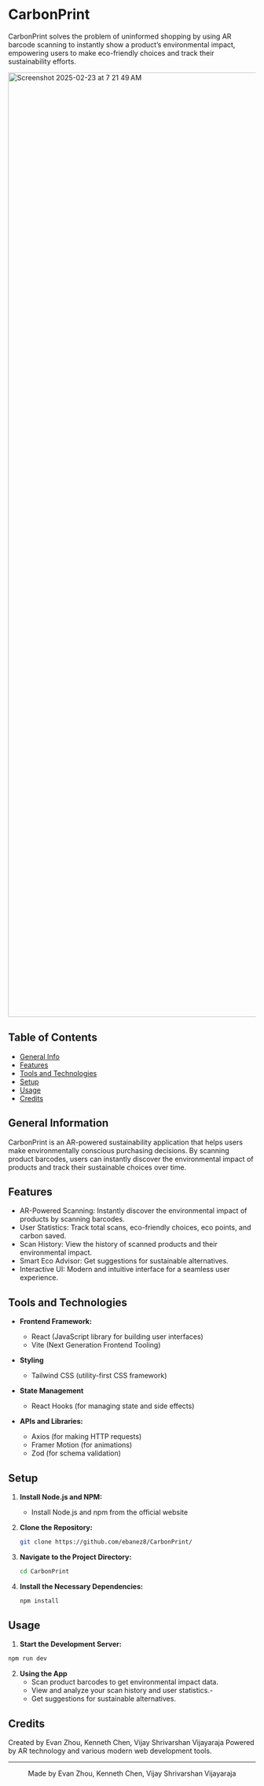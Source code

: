 # CarbonPrint
CarbonPrint solves the problem of uninformed shopping by using AR barcode scanning to instantly show a product’s environmental impact, empowering users to make eco-friendly choices and track their sustainability efforts.

<img width="1920" alt="Screenshot 2025-02-23 at 7 21 49 AM" src="https://github.com/user-attachments/assets/226233cb-cbe7-4490-9880-3ee44786ec3b" />

## Table of Contents
* [General Info](#general-information)
* [Features](#features)
* [Tools and Technologies](#tools-and-technologies)
* [Setup](#setup)
* [Usage](#usage)
* [Credits](#credits)


## General Information
CarbonPrint is an AR-powered sustainability application that helps users make environmentally conscious purchasing decisions. By scanning product barcodes, users can instantly discover the environmental impact of products and track their sustainable choices over time.


## Features
* AR-Powered Scanning: Instantly discover the environmental impact of products by scanning barcodes.
* User Statistics: Track total scans, eco-friendly choices, eco points, and carbon saved.
* Scan History: View the history of scanned products and their environmental impact.
* Smart Eco Advisor: Get suggestions for sustainable alternatives.
* Interactive UI: Modern and intuitive interface for a seamless user experience.


## Tools and Technologies
* **Frontend Framework:**
  - React (JavaScript library for building user interfaces)
  - Vite (Next Generation Frontend Tooling)

* **Styling**
  - Tailwind CSS (utility-first CSS framework)

* **State Management**
  - React Hooks (for managing state and side effects)

* **APIs and Libraries:**
  - Axios (for making HTTP requests)
  - Framer Motion (for animations)
  - Zod (for schema validation)

## Setup

1. **Install Node.js and NPM:**
   - Install Node.js and npm from the official website

2. **Clone the Repository:**
   ```bash
   git clone https://github.com/ebanez8/CarbonPrint/
   ```


   
3. **Navigate to the Project Directory:**
   ```bash
   cd CarbonPrint
   ```
   
4. **Install the Necessary Dependencies:**
   ```bash
   npm install
   ```

## Usage

1. **Start the Development Server:**
```bash
npm run dev
```

2. **Using the App**
   - Scan product barcodes to get environmental impact data.
   - View and analyze your scan history and user statistics.-
   - Get suggestions for sustainable alternatives.


## Credits

Created by Evan Zhou, Kenneth Chen, Vijay Shrivarshan Vijayaraja
Powered by AR technology and various modern web development tools.


---

<div align="center">
Made by Evan Zhou, Kenneth Chen, Vijay Shrivarshan Vijayaraja
</div>
